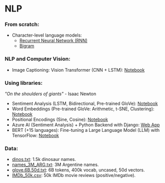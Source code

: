 # NLP

### From scratch:
- Character-level language models:
    - [Recurrent Neural Network (RNN)](rnn.ipynb)
    - [Bigram](bigram.ipynb)

### NLP and Computer Vision:
- Image Captioning: Vision Transformer (CNN + LSTM): [Notebook](image_captioning.ipynb)

### Using libraries:
<em>"On the shoulders of giants"</em> - Isaac Newton
- Sentiment Analysis (LSTM, Bidirectional, Pre-trained GloVe): [Notebook](sentiment_analysis.ipynb)
- Word Embeddings (Pre-trained GloVe: Arithmetic, t-SNE, Clustering): [Notebook](word_embeddings.ipynb)
- Positional Encodings (Sine, Cosine): [Notebook](positional_encodings.ipynb)
- Azure AI (Sentiment Analysis) + Python Backend with Django: [Web App](https://kepler42.pythonanywhere.com/)
- BERT (+15 languages): Fine-tuning a Large Language Model (LLM) with TensorFlow: [Notebook](https://www.kaggle.com/code/kepler296b/wabertson)

### Data:
- [dinos.txt](data/dinos.txt): 1.5k dinosaur names.
- [names_3M_ARG.txt](data/names_3M_ARG.txt): 3M Argentine names.
- [glove.6B.50d.txt](https://www.kaggle.com/datasets/watts2/glove6b50dtxt): 6B tokens, 400k vocab, uncased, 50d vectors.
- [IMDb_50k.csv](https://www.kaggle.com/datasets/lakshmi25npathi/imdb-dataset-of-50k-movie-reviews): 50k IMDb movie reviews (positive/negative).